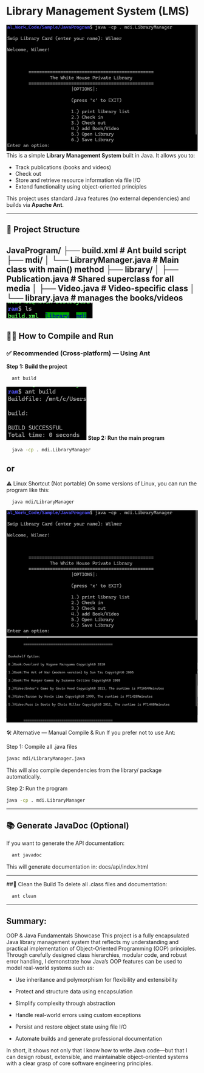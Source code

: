 # Library Management System (LMS)
![the main menu](LibraryIntro.png)
This is a simple **Library Management System** built in Java. It allows you to:
- Track publications (books and videos)
- Check out 
- Store and retrieve resource information via file I/O
- Extend functionality using object-oriented principles

This project uses standard Java features (no external dependencies) and builds via **Apache Ant**.

---

## 📁 Project Structure

JavaProgram/
├── build.xml # Ant build script
├── mdi/
│ └── LibraryManager.java # Main class with main() method
├── library/
│ ├── Publication.java # Shared superclass for all media
│ ├── Video.java # Video-specific class
│ └── library.java # manages the books/videos
![list example](example.png)
---

## 🧑‍💻 How to Compile and Run

### ✅ Recommended (Cross-platform) — Using Ant

**Step 1: Build the project**
```bash
  ant build
```
![compile](compile.png)
**Step 2: Run the main program**
```bash
  java -cp . mdi.LibraryManager
```
## or
⚠️ Linux Shortcut (Not portable)
On some versions of Linux, you can run the program like this:
```bash
  java mdi/LibraryManager
```
![the main menu](LibraryIntro.png)
![list of books example](listbooks.png)

🛠 Alternative — Manual Compile & Run
If you prefer not to use Ant:

Step 1: Compile all .java files

```bash
javac mdi/LibraryManager.java
```
This will also compile dependencies from the library/ package automatically.

Step 2: Run the program

```bash
java -cp . mdi.LibraryManager
```

---

## 📚 Generate JavaDoc (Optional)
If you want to generate the API documentation:
```bash
  ant javadoc
```
This will generate documentation in: docs/api/index.html

---

##🧹 Clean the Build
To delete all .class files and documentation:
```bash
  ant clean
```
---
## Summary:
OOP & Java Fundamentals Showcase
This project is a fully encapsulated Java library management system that reflects my understanding and practical implementation of Object-Oriented Programming (OOP) principles.
Through carefully designed class hierarchies, modular code, and robust error handling, I demonstrate how Java’s OOP features can be used to model real-world systems such as:

* Use inheritance and polymorphism for flexibility and extensibility

* Protect and structure data using encapsulation

* Simplify complexity through abstraction

* Handle real-world errors using custom exceptions

* Persist and restore object state using file I/O

* Automate builds and generate professional documentation

In short, it shows not only that I know how to write Java code—but that I can design robust, extensible, and maintainable object-oriented systems with a clear grasp of core software engineering principles.
